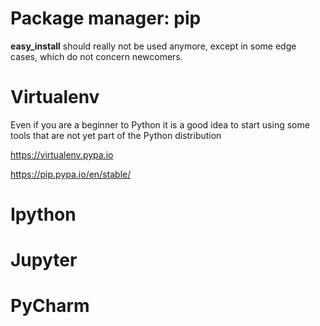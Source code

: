 # Package manager: pip

**easy_install** should really not be used anymore, except in some edge cases, which do not concern newcomers.


# Virtualenv

Even if you are a beginner to Python it is a good idea to start using some tools that are not yet part of the Python distribution

https://virtualenv.pypa.io

https://pip.pypa.io/en/stable/

# Ipython

# Jupyter

# PyCharm
